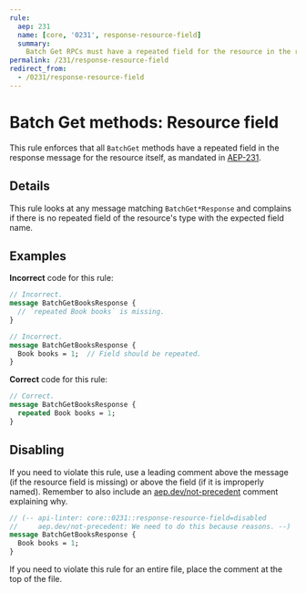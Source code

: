 ```yaml
---
rule:
  aep: 231
  name: [core, '0231', response-resource-field]
  summary:
    Batch Get RPCs must have a repeated field for the resource in the response.
permalink: /231/response-resource-field
redirect_from:
  - /0231/response-resource-field
---
```


# Batch Get methods: Resource field

This rule enforces that all `BatchGet` methods have a repeated field in the
response message for the resource itself, as mandated in [AEP-231][].

## Details

This rule looks at any message matching `BatchGet*Response` and complains if
there is no repeated field of the resource's type with the expected field name.

## Examples

**Incorrect** code for this rule:

```proto
// Incorrect.
message BatchGetBooksResponse {
  // `repeated Book books` is missing.
}
```

```proto
// Incorrect.
message BatchGetBooksResponse {
  Book books = 1;  // Field should be repeated.
}
```

**Correct** code for this rule:

```proto
// Correct.
message BatchGetBooksResponse {
  repeated Book books = 1;
}
```

## Disabling

If you need to violate this rule, use a leading comment above the message (if
the resource field is missing) or above the field (if it is improperly named).
Remember to also include an [aep.dev/not-precedent][] comment explaining why.

```proto
// (-- api-linter: core::0231::response-resource-field=disabled
//     aep.dev/not-precedent: We need to do this because reasons. --)
message BatchGetBooksResponse {
  Book books = 1;
}
```

If you need to violate this rule for an entire file, place the comment at the
top of the file.

[aep-231]: https://aep.dev/231
[aep.dev/not-precedent]: https://aep.dev/not-precedent
